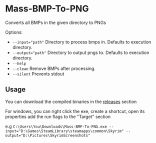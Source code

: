 # Mass-BMP-To-PNG

Converts all BMPs in the given directory to PNGs

Options:

* `--input="path"` Directory to process bmps in. Defaults to execution directory.
* `--output="path"` Directory to output pngs to. Defaults to execution directory.
* `--help`
* `--clean` Remove BMPs after processing.
* `--silent` Prevents stdout

## Usage

You can download the compiled binaries in the [releases](https://github.com/izzymg/Mass-BMP-To-PNG/releases) section

For windows, you can right click the exe, create a shortcut, open its properties add the run flags to the "Target" section

e.g `C:\Users\You\Downloads\Mass-BMP-To-PNG.exe --input="D:\Games\SteamLibrary\steamapps\common\Skyrim" --output="D:\Pictures\SkyrimScreenshots"`

